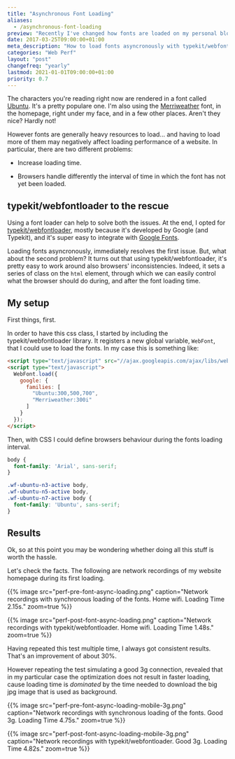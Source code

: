 ```yaml
---
title: "Asynchronous Font Loading"
aliases:
  - /asynchronous-font-loading
preview: "Recently I've changed how fonts are loaded on my personal blog."
date: 2017-03-25T09:00:00+01:00
meta_description: "How to load fonts asyncronously with typekit/webfontloader"
categories: "Web Perf"
layout: "post"
changefreq: "yearly"
lastmod: 2021-01-01T09:00:00+01:00
priority: 0.7
---
```


The characters you're reading right now are rendered in a font called [Ubuntu](https://fonts.google.com/specimen/Ubuntu). It's a pretty populare one. I'm also using the [Merriweather](https://fonts.google.com/specimen/Merriweather) font, in the homepage, right under my face, and in a few other places. Aren't they nice? Hardly not!

However fonts are generally heavy resources to load... and having to load more of them may negatively affect loading performance of a website. In particular, there are two different problems:

* Increase loading time.

* Browsers handle differently the interval of time in which the font has not yet been loaded.

## typekit/webfontloader to the rescue

Using a font loader can help to solve both the issues. At the end, I opted for [typekit/webfontloader](https://github.com/typekit/webfontloader), mostly because it's developed by Google (and Typekit), and it's super easy to integrate with [Google Fonts](https://fonts.google.com/).

Loading fonts asyncronously, immediately resolves the first issue. But, what about the second problem? It turns out that using typekit/webfontloader, it's pretty easy to work around also browsers' inconsistencies. Indeed, it sets a series of class on the `html` element, through which we can easily control what the browser should do during, and after the font loading time.

## My setup

First things, first.

In order to have this css class, I started by including the typekit/webfontloader library. It registers a new global variable, `WebFont`, that I could use to load the fonts. In my case this is something like:

```html
<script type="text/javascript" src="//ajax.googleapis.com/ajax/libs/webfont/1.6.26/webfont.js"></script>
<script type="text/javascript">
  WebFont.load({
    google: {
      families: [
        "Ubuntu:300,500,700",
        "Merriweather:300i"
      ]
    }
  });
</script>
```

Then, with CSS I could define browsers behaviour during the fonts loading interval.

```css
body {
  font-family: 'Arial', sans-serif;
}

.wf-ubuntu-n3-active body,
.wf-ubuntu-n5-active body,
.wf-ubuntu-n7-active body {
  font-family: 'Ubuntu', sans-serif;
}
```

## Results

Ok, so at this point you may be wondering whether doing all this stuff is worth the hassle.

Let's check the facts. The following are network recordings of my website homepage during its first loading.

{{% image src="perf-pre-font-async-loading.png" caption="Network recordings with synchronous loading of the fonts. Home wifi. Loading Time 2.15s." zoom=true %}}

{{% image src="perf-post-font-async-loading.png" caption="Network recordings with typekit/webfontloader. Home wifi. Loading Time 1.48s." zoom=true %}}

Having repeated this test multiple time, I always got consistent results. That's an improvement of about 30%.

However repeating the test simulating a good 3g connection, revealed that in my particular case the optimization does not result in faster loading, cause loading time is *dominated* by the time needed to download the big jpg image that is used as background.

{{% image src="perf-pre-font-async-loading-mobile-3g.png" caption="Network recordings with synchronous loading of the fonts. Good 3g. Loading Time 4.75s." zoom=true %}}

{{% image src="perf-post-font-async-loading-mobile-3g.png" caption="Network recordings with typekit/webfontloader. Good 3g. Loading Time 4.82s." zoom=true %}}

